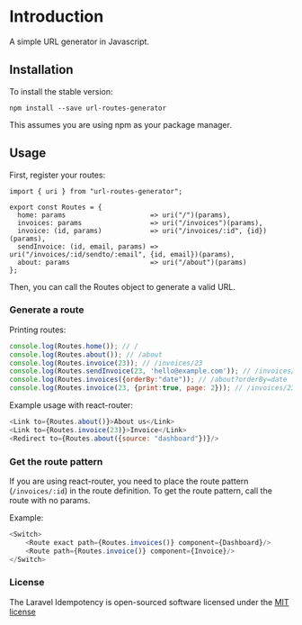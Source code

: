 # Introduction
A simple URL generator in Javascript.

## Installation
To install the stable version:
```
npm install --save url-routes-generator
```

This assumes you are using npm as your package manager.

## Usage
First, register your routes:

```
import { uri } from "url-routes-generator";

export const Routes = {
  home: params                     => uri("/")(params),
  invoices: params                 => uri("/invoices")(params),
  invoice: (id, params)            => uri("/invoices/:id", {id})(params),
  sendInvoice: (id, email, params) => uri("/invoices/:id/sendto/:email", {id, email})(params),
  about: params                    => uri("/about")(params)
};
```

Then, you can call the Routes object to generate a valid URL.

### Generate a route
Printing routes:

```javascript
console.log(Routes.home()); // /
console.log(Routes.about()); // /about
console.log(Routes.invoice(23)); // /invoices/23
console.log(Routes.sendInvoice(23, 'hello@example.com')); // /invoices/23/sendto/hello@example.com
console.log(Routes.invoices({orderBy:"date")); // /about?orderBy=date
console.log(Routes.invoice(23, {print:true, page: 2})); // /invoices/23?print=true&page=2
```

Example usage with react-router:

```javascript
<Link to={Routes.about()}>About us</Link>
<Link to={Routes.invoice(23)}>Invoice</Link>
<Redirect to={Routes.about({source: "dashboard"})}/>
```

### Get the route pattern

If you are using react-router, you need to place the route pattern (`/invoices/:id`) in the route definition. To get the route pattern, call the route with no params.

Example:

```javascript
<Switch>
    <Route exact path={Routes.invoices()} component={Dashboard}/>
    <Route path={Routes.invoice()} component={Invoice}/>
</Switch>
```

### License

The Laravel Idempotency is open-sourced software licensed under the [MIT license](http://opensource.org/licenses/MIT)
